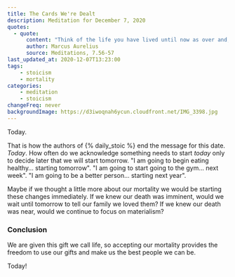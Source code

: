```yaml
---
title: The Cards We're Dealt
description: Meditation for December 7, 2020
quotes: 
  - quote:
      content: "Think of the life you have lived until now as over and, as a dead man, see what's left as a bonus and live it according to Nature. Love the hand that fate deals you and play it as your own, for what could be more fitting?"
      author: Marcus Aurelius
      source: Meditations, 7.56-57
last_updated_at: 2020-12-07T13:23:00
tags:
    - stoicism
    - mortality
categories:
    - meditation
    - stoicism
changeFreq: never
backgroundImage: https://d3iwoqnah6ycun.cloudfront.net/IMG_3398.jpg
---
```


Today.

That is how the authors of {% daily_stoic %} end the message for this date. *Today*. How often do we acknowledge 
something needs to start *today* only to decide later that we will start tomorrow. "I am going to begin eating 
healthy… starting tomorrow". "I am going to start going to the gym… next week". "I am going to be a better person… 
starting next year".

Maybe if we thought a little more about our mortality we would be starting these changes immediately. If we knew our 
death was imminent, would we wait until tomorrow to tell our family we loved them? If we knew our death was near, would 
we continue to focus on materialism?

### Conclusion

We are given this gift we call life, so accepting our mortality provides the freedom to use our gifts and make us the 
best people we can be.

Today!
